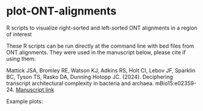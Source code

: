 # plot-ONT-alignments
R scripts to visualize right-sorted and left-sorted ONT alignments in a region of interest

These R scripts can be run directly at the command line with bed files from ONT alignments. They were used in the manuscript below, please cite if using them:

Mattick JSA, Bromley RE, Watson KJ, Adkins RS, Holt CI, Lebov JF, Sparklin BC, Tyson TS, Rasko DA, Dunning Hotopp JC. (2024). Deciphering transcript architectural complexity in bacteria and archaea. mBio15:e02359-24.
[Manuscript link](https://doi.org/10.1128/mbio.02359-24)

Example plots:

